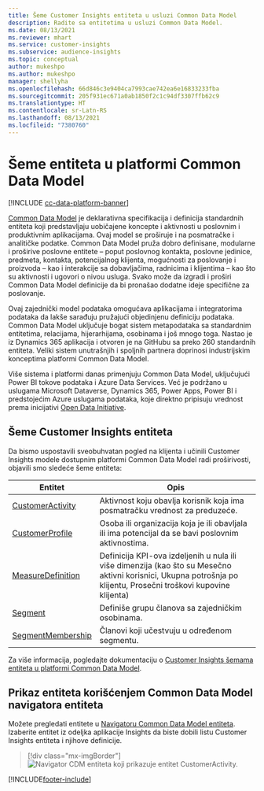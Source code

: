 ```yaml
---
title: Šeme Customer Insights entiteta u usluzi Common Data Model
description: Radite sa entitetima u usluzi Common Data Model.
ms.date: 08/13/2021
ms.reviewer: mhart
ms.service: customer-insights
ms.subservice: audience-insights
ms.topic: conceptual
author: mukeshpo
ms.author: mukeshpo
manager: shellyha
ms.openlocfilehash: 66d846c3e9404ca7993cae742ea6e16833233fba
ms.sourcegitcommit: 205f931ec671a0ab1850f2c1c94df3307ffb62c9
ms.translationtype: HT
ms.contentlocale: sr-Latn-RS
ms.lasthandoff: 08/13/2021
ms.locfileid: "7380760"
---
```

# <a name="entity-schemas-in-common-data-model"></a>Šeme entiteta u platformi Common Data Model

[!INCLUDE [cc-data-platform-banner](../includes/cc-data-platform-banner.md)]

[Common Data Model](/common-data-model/) je deklarativna specifikacija i definicija standardnih entiteta koji predstavljaju uobičajene koncepte i aktivnosti u poslovnim i produktivnim aplikacijama. Ovaj model se proširuje i na posmatračke i analitičke podatke. Common Data Model pruža dobro definisane, modularne i proširive poslovne entitete – poput poslovnog kontakta, poslovne jedinice, predmeta, kontakta, potencijalnog klijenta, mogućnosti za poslovanje i proizvoda – kao i interakcije sa dobavljačima, radnicima i klijentima – kao što su aktivnosti i ugovori o nivou usluga. Svako može da izgradi i proširi Common Data Model definicije da bi pronašao dodatne ideje specifične za poslovanje.

Ovaj zajednički model podataka omogućava aplikacijama i integratorima podataka da lakše sarađuju pružajući objedinjenu definiciju podataka. Common Data Model uključuje bogat sistem metapodataka sa standardnim entitetima, relacijama, hijerarhijama, osobinama i još mnogo toga. Nastao je iz Dynamics 365 aplikacija i otvoren je na GitHubu sa preko 260 standardnih entiteta. Veliki sistem unutrašnjih i spoljnih partnera doprinosi industrijskim konceptima platformi Common Data Model.

Više sistema i platformi danas primenjuju Common Data Model, uključujući Power BI tokove podataka i Azure Data Services. Već je podržano u uslugama Microsoft Dataverse, Dynamics 365, Power Apps, Power BI i predstojećim Azure uslugama podataka, koje direktno pripisuju vrednost prema inicijativi [Open Data Initiative](https://www.microsoft.com/open-data-initiative).

## <a name="customer-insights-entity-schemas"></a>Šeme Customer Insights entiteta

Da bismo uspostavili sveobuhvatan pogled na klijenta i učinili Customer Insights modele dostupnim platformi Common Data Model radi proširivosti, objavili smo sledeće šeme entiteta:

| Entitet | Opis |
|---------|---------|
|[CustomerActivity](/common-data-model/schema/core/applicationcommon/foundationcommon/crmcommon/solutions/customerinsights/customeractivity) | Aktivnost koju obavlja korisnik koja ima posmatračku vrednost za preduzeće. |
|[CustomerProfile](/common-data-model/schema/core/applicationcommon/foundationcommon/crmcommon/solutions/customerinsights/customerprofile) | Osoba ili organizacija koja je ili obavljala ili ima potencijal da se bavi poslovnim aktivnostima. |
|[MeasureDefinition](/common-data-model/schema/core/applicationcommon/foundationcommon/crmcommon/solutions/customerinsights/measuredefinition) | Definicija KPI-ova izdeljenih u nula ili više dimenzija (kao što su Mesečno aktivni korisnici, Ukupna potrošnja po klijentu, Prosečni troškovi kupovine klijenta) |
|[Segment](/common-data-model/schema/core/applicationcommon/foundationcommon/crmcommon/solutions/customerinsights/segment) | Definiše grupu članova sa zajedničkim osobinama. |
|[SegmentMembership](/common-data-model/schema/core/applicationcommon/foundationcommon/crmcommon/solutions/customerinsights/segmentmembership) | Članovi koji učestvuju u određenom segmentu. |

Za više informacija, pogledajte dokumentaciju o [Customer Insights šemama entiteta u platformi Common Data Model](/common-data-model/schema/core/applicationcommon/foundationcommon/crmcommon/solutions/customerinsights/overview).

## <a name="view-entities-using-the-common-data-model-entity-navigator"></a>Prikaz entiteta korišćenjem Common Data Model navigatora entiteta

Možete pregledati entitete u [Navigatoru Common Data Model entiteta](https://microsoft.github.io/CDM/). Izaberite entitet iz odeljka aplikacije Insights da biste dobili listu Customer Insights entiteta i njihove definicije.
> [!div class="mx-imgBorder"]
> ![Navigator CDM entiteta koji prikazuje entitet CustomerActivity.](media/CDM-entity-navigator.png "Navigator CDM entiteta koji prikazuje entitet CustomerActivity")


[!INCLUDE[footer-include](../includes/footer-banner.md)]
